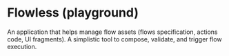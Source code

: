 # Flowless (playground)

An application that helps manage flow assets (flows specification, actions code, UI fragments). A simplistic tool to compose, validate, and trigger flow execution.